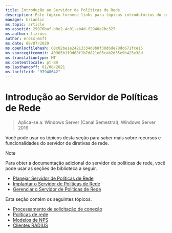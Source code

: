 ```yaml
---
title: Introdução ao Servidor de Políticas de Rede
description: Este tópico fornece links para tópicos introdutórios do servidor de políticas de rede no Windows Server 2016 e inclui links para diretrizes adicionais sobre o NPS.
manager: brianlic
ms.topic: article
ms.assetid: 29976baf-b0e2-4c01-ab4d-f2940e2bc327
ms.author: lizross
author: eross-msft
ms.date: 08/07/2020
ms.openlocfilehash: 08c02be1e24213334d8b8f30d6de78dc671fce15
ms.sourcegitcommit: 40905b1f9d68f1b7d821e05cab2d35e9b425e38d
ms.translationtype: MT
ms.contentlocale: pt-BR
ms.lasthandoff: 01/06/2021
ms.locfileid: "97948642"
---
```

# <a name="getting-started-with-network-policy-server"></a>Introdução ao Servidor de Políticas de Rede

>Aplica-se a: Windows Server (Canal Semestral), Windows Server 2016

Você pode usar os tópicos desta seção para saber mais sobre recursos e funcionalidades do servidor de diretivas de rede.

>[!NOTE]
>Para obter a documentação adicional do servidor de políticas de rede, você pode usar as seções de biblioteca a seguir.
>- [Planejar Servidor de Políticas de Rede](nps-plan-top.md)
>- [Implantar o Servidor de Políticas de Rede](nps-deploy.md)
>- [Gerenciar o Servidor de Políticas de Rede](nps-manage-top.md)


Esta seção contém os seguintes tópicos.

- [Processamento de solicitação de conexão](nps-crp-top.md)
- [Políticas de rede](nps-np-overview.md)
- [Modelos de NPS](nps-templates.md)
- [Clientes RADIUS](nps-radius-clients.md)

